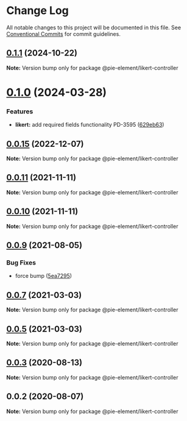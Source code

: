 # Change Log

All notable changes to this project will be documented in this file.
See [Conventional Commits](https://conventionalcommits.org) for commit guidelines.

## [0.1.1](https://github.com/pie-framework/pie-elements/compare/@pie-element/likert-controller@0.1.0...@pie-element/likert-controller@0.1.1) (2024-10-22)

**Note:** Version bump only for package @pie-element/likert-controller





# [0.1.0](https://github.com/pie-framework/pie-elements/compare/@pie-element/likert-controller@0.0.15...@pie-element/likert-controller@0.1.0) (2024-03-28)


### Features

* **likert:** add required fields functionality PD-3595 ([629eb63](https://github.com/pie-framework/pie-elements/commit/629eb633c074156286a47239c5a5d29e796b4c16))





## [0.0.15](https://github.com/pie-framework/pie-elements/compare/@pie-element/likert-controller@0.0.14...@pie-element/likert-controller@0.0.15) (2022-12-07)

**Note:** Version bump only for package @pie-element/likert-controller





## [0.0.11](https://github.com/pie-framework/pie-elements/compare/@pie-element/likert-controller@0.0.9...@pie-element/likert-controller@0.0.11) (2021-11-11)

**Note:** Version bump only for package @pie-element/likert-controller





## [0.0.10](https://github.com/pie-framework/pie-elements/compare/@pie-element/likert-controller@0.0.9...@pie-element/likert-controller@0.0.10) (2021-11-11)

**Note:** Version bump only for package @pie-element/likert-controller





## [0.0.9](https://github.com/pie-framework/pie-elements/compare/@pie-element/likert-controller@0.0.7...@pie-element/likert-controller@0.0.9) (2021-08-05)


### Bug Fixes

* force bump ([5ea7295](https://github.com/pie-framework/pie-elements/commit/5ea7295e4755fbc492a76e7ec69e5fc35b196919))





## [0.0.7](https://github.com/pie-framework/pie-elements/compare/@pie-element/likert-controller@0.0.5...@pie-element/likert-controller@0.0.7) (2021-03-03)

**Note:** Version bump only for package @pie-element/likert-controller





## [0.0.5](https://github.com/pie-framework/pie-elements/compare/@pie-element/likert-controller@0.0.3...@pie-element/likert-controller@0.0.5) (2021-03-03)

**Note:** Version bump only for package @pie-element/likert-controller





## [0.0.3](https://github.com/pie-framework/pie-elements/compare/@pie-element/likert-controller@0.0.2...@pie-element/likert-controller@0.0.3) (2020-08-13)

**Note:** Version bump only for package @pie-element/likert-controller





## 0.0.2 (2020-08-07)

**Note:** Version bump only for package @pie-element/likert-controller
